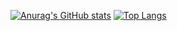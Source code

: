 [![Anurag's GitHub stats](https://github-readme-stats.vercel.app/api?username=coder-sett)](https://github.com/anuraghazra/github-readme-stats)
[![Top Langs](https://github-readme-stats.vercel.app/api/top-langs/?username=lishengbao)](https://github.com/anuraghazra/github-readme-stats)
